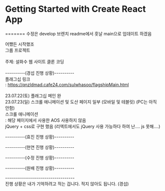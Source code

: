 # Getting Started with Create React App

=======
수정은 develop 브렌치 readme에서 훗날 main으로 업데이트 하겠음  <br/>

어쨌든 시작했조 <br/>
그룹 프로젝트 <br/>
 <br/>
주제: 설화수 웹 사이트 클론 코딩 <br/>
 <br/>
----------(경섭 진행 상황)---------- <br/>
플래그십 링크 <br/>
: https://qnzldmad.cafe24.com/sulwhasoo/flagshipMain.html <br/>
 <br/>
23.07.22(토) 플래그십 메인 완 <br/>
23.07.23(일) 스크롤 애니메이션 및 도산 페이지 일부 (모바일 및 테블릿) (PC는 아직 안함) <br/>
스크롤 애니메이션 <br/>
: 해당 페이지에서 사용한 AOS 사용하지 않음 <br/>
jQuery + css로 구현 했음 (리엑트에서도 jQuery 사용 가능하다 하여 난.... js 못해....) <br/>

----------(효진 진행 상황)---------- <br/>


----------(현연 진행 상황)---------- <br/>


----------(수정 진행 상황)---------- <br/>


----------(원배 진행 상황)---------- <br/>


----------------------------------- <br/>
진행 상황은 내가 기억하려고 적는 겁니다. 적지 않아도 됩니다. (경섭) <br/>
